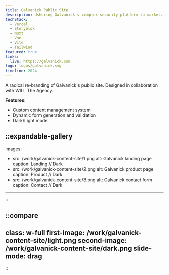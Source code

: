 ```yaml
---
title: Galvanick Public Site
description: Ushering Galvanick's complex security platform to market.
techStack:
  - Vercel
  - Storyblok
  - Nuxt
  - Vue
  - Vite
  - Tailwind
featured: true
links:
  live: https://galvanick.com
logo: logos/galvanick.svg
timeline: 2024
---
```


A radical re-branding of Galvanick's public site. Designed in collaboration with WILL The Agency.

**Features**:

- Custom content management system
- Dynamic form generation and validation
- Dark/Light mode

::expandable-gallery
---
images:
  - src: /work/galvanick-content-site/1.png
    alt: Galvanick landing page
    caption: Landing // Dark
  - src: /work/galvanick-content-site/2.png
    alt: Galvanick product page
    caption: Product // Dark
  - src: /work/galvanick-content-site/3.png
    alt: Galvanick contact form
    caption: Contact // Dark
---
::

::compare
---
class: w-full
first-image: /work/galvanick-content-site/light.png
second-image: /work/galvanick-content-site/dark.png
slide-mode: drag
---
::
